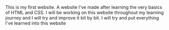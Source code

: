 This is my first website. A website I've made after learning the very basics of HTML and CSS. I will be working on this website throughout my learning journey and I will try and improve it bit by bit. 
I will try and put everything I've learned into this website